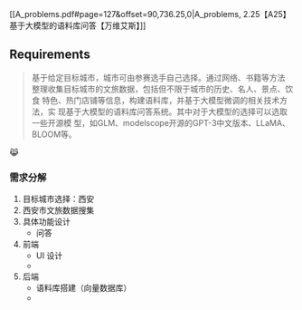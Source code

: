 [[A_problems.pdf#page=127&offset=90,736.25,0|A_problems, 2.25【A25】基于大模型的语料库问答【万维艾斯】]]
## Requirements

> 基于给定目标城市，城市可由参赛选手自己选择。通过网络、书籍等方法 整理收集目标城市的文旅数据，包括但不限于城市的历史、名人、景点、饮食 特色、热门店铺等信息，构建语料库，并基于大模型微调的相关技术方法，实 现基于大模型的语料库问答系统。其中对于大模型的选择可以选取一些开源模 型，如GLM、modelscope开源的GPT-3中文版本、LLaMA、BLOOM等。

😹
### 需求分解

1. 目标城市选择：西安
2. 西安市文旅数据搜集
3. 具体功能设计
	+ 问答
4. 前端
	+ UI 设计
	+ 
5. 后端
	+ 语料库搭建（向量数据库）
	+ 